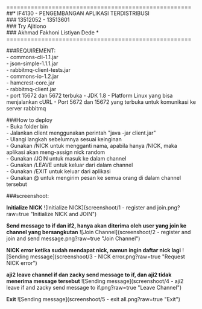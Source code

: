 =====================================================<br>
##*   IF4130 - PENGEMBANGAN APLIKASI TERDISTRIBUSI   *<br>
###*             13512052 - 13513601                 *<br>
###*                Try Ajitiono                     *<br>
###*        Akhmad Fakhoni Listiyan Dede             *<br>
=====================================================<br>

###REQUIREMENT:<br>
    - commons-cli-1.1.jar<br>
    - json-simple-1.1.1.jar<br>
    - rabbitmq-client-tests.jar<br>
    - commons-io-1.2.jar<br>
    - hamcrest-core.jar<br>
    - rabbitmq-client.jar<br>
    - port 15672 dan 5672 terbuka
    - JDK 1.8
    - Platform Linux yang bisa menjalankan cURL
    - Port 5672 dan 15672 yang terbuka untuk komunikasi ke server rabbitmq
    
###How to deploy<br>
    - Buka folder bin<br>
    - Jalankan client menggunakan perintah "java -jar client.jar"<br>
    - Ulangi langkah sebelumnya sesuai keinginan<br>
    - Gunakan /NICK <nama> untuk mengganti nama, apabila hanya /NICK, maka aplikasi akan
      meng-assign nick random<br>
    - Gunakan /JOIN <channel> untuk masuk ke dalam channel<br>
    - Gunakan /LEAVE <channel> untuk keluar dari dalam channel<br>
    - Gunakan /EXIT untuk keluar dari aplikasi<br>
    - Gunakan @<nama channel> <pesan> untuk mengirim pesan ke semua orang di dalam channel tersebut<br>

###screenshoot: <br>

**Initialize NICK**
![Initialize NICK](screenshoot/1 - register and join.png?raw=true "Initialize NICK and JOIN")

**Send message to if dan if2, hanya akan diterima oleh user yang join ke channel yang bersangkutan**
![Join Channel](screenshoot/2 - register and join and send message.png?raw=true "Join Channel")

**NICK error ketika sudah mendapat nick, namun ingin daftar nick lagi**
![Sending message](screenshoot/3 - NICK error.png?raw=true "Request NICK error")

**aji2 leave channel if dan zacky send message to if, dan aji2 tidak menerima message tersebut**
![Sending message](screenshoot/4 - aji2 leave if and zacky send message to if.png?raw=true "Leave Channel")

**Exit**
![Sending message](screenshoot/5 - exit all.png?raw=true "Exit")
